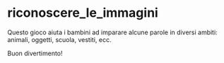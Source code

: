 # riconoscere_le_immagini

Questo gioco aiuta i bambini ad imparare
alcune parole in diversi ambiti:
animali, oggetti, scuola, vestiti, ecc.

Buon divertimento!
